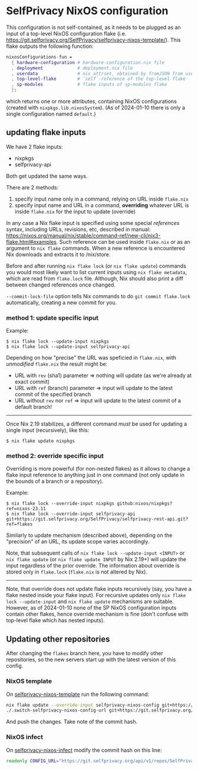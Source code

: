 # SelfPrivacy NixOS configuration

This configuration is not self-contained, as it needs to be plugged as an input of a top-level NixOS configuration flake (i.e. https://git.selfprivacy.org/SelfPrivacy/selfprivacy-nixos-template/). This flake outputs the following function:
```nix
nixosConfigurations-fun =
  { hardware-configuration # hardware-configuration.nix file
  , deployment             # deployment.nix file
  , userdata               # nix attrset, obtained by fromJSON from userdata.json
  , top-level-flake        # `self`-reference of the top-level flake
  , sp-modules             # flake inputs of sp-modules flake
  }:
```
which returns one or more attributes, containing NixOS configurations (created with `nixpkgs.lib.nixosSystem`). (As of 2024-01-10 there is only a single configuration named `default`.)

## updating flake inputs

We have 2 flake inputs:
- nixpkgs
- selfprivacy-api

Both get updated the same ways.

There are 2 methods:
1. specify input name only in a command, relying on URL inside `flake.nix`
2. specify input name and URL in a command, **overriding** whatever URL is inside `flake.nix` for the input to update (override)

In any case a Nix flake input is specified using some special _references_ syntax, including URLs, revisions, etc, described in manual: https://nixos.org/manual/nix/stable/command-ref/new-cli/nix3-flake.html#examples. Such reference can be used inside `flake.nix` or as an argument to `nix flake` commands. When a new reference is encountered Nix downloads and extracts it to /nix/store.

Before and after running `nix flake lock` (or `nix flake update`) commands you would most likely want to list current inputs using `nix flake metadata`, which are read from `flake.lock` file. Although, Nix should also print a diff between changed references once changed.

`--commit-lock-file` option tells Nix commands to do `git commit flake.lock` automatically, creating a new commit for you.

### method 1: update specific input

Example:
```console
$ nix flake lock --update-input nixpkgs
$ nix flake lock --update-input selfprivacy-api
```

Depending on how "precise" the URL was speficied in `flake.nix`, with _unmodified_ `flake.nix` the result might be:
* URL with `rev` (sha1) parameter => nothing will update (as we're already at exact commit)
* URL with `ref` (branch) parameter => input will update to the latest commit of the specified branch
* URL without `rev` nor `ref` => input will update to the latest commit of a default branch!

---

Once Nix 2.19 stabilizes, a different command _must_ be used for updating a single input (recursively), like this:
```console
$ nix flake update nixpkgs
```


### method 2: override specific input

Overriding is more powerful (for non-nested flakes) as it allows to change a flake input reference to anything just in one command (not only update in the bounds of a branch or a repository).

Example:
```console
$ nix flake lock --override-input nixpkgs github:nixos/nixpkgs?ref=nixos-23.11
$ nix flake lock --override-input selfprivacy-api git+https://git.selfprivacy.org/SelfPrivacy/selfprivacy-rest-api.git?ref=flakes
```

Similarly to update mechanism (described above), depending on the "precision" of an URL, its update scope varies accordingly.

Note, that subsequent calls of `nix flake lock --update-input <INPUT>` or `nix flake update` (or `nix flake update INPUT` by Nix 2.19+) will update the input regardless of the prior override. The information about override is stored only in `flake.lock` (`flake.nix` is not altered by Nix).

---

Note, that override does not update flake inputs recursively (say, you have a flake nested inside your flake input). For recursive updates only `nix flake lock --update-input` and `nix flake update` mechanisms are suitable. However, as of 2024-01-10 none of the SP NixOS configuration inputs contain other flakes, hence override mechanism is fine (don't confuse with top-level flake which has nested inputs).

## Updating other repositories

After changing the `flakes` branch here, you have to modify other repositories, so the new servers start up with the latest version of this config.

### NixOS template

On [selfprivacy-nixos-template](https://git.selfprivacy.org/SelfPrivacy/selfprivacy-nixos-template) run the following command:

```bash
nix flake update --override-input selfprivacy-nixos-config git+https://git.selfprivacy.org/SelfPrivacy/selfprivacy-nixos-config.git?ref=flakes
./.switch-selfprivacy-nixos-config-url git+https://git.selfprivacy.org/SelfPrivacy/selfprivacy-nixos-config.git?ref=flakes
```

And push the changes. Take note of the commit hash.

### NixOS infect

On [selfprivacy-nixos-infect](https://git.selfprivacy.org/SelfPrivacy/selfprivacy-nixos-infect) modify the commit hash on this line:

```bash
readonly CONFIG_URL="https://git.selfprivacy.org/api/v1/repos/SelfPrivacy/selfprivacy-nixos-template/archive/HASH.tar.gz"
```
